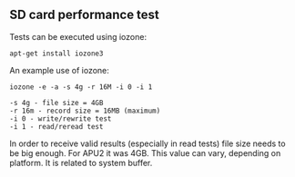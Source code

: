 SD card performance test
-------------------------

Tests can be executed using iozone:

```
apt-get install iozone3
```

An example use of iozone:

```
iozone -e -a -s 4g -r 16M -i 0 -i 1
```

```
-s 4g - file size = 4GB
-r 16m - record size = 16MB (maximum)
-i 0 - write/rewrite test
-i 1 - read/reread test
```

In order to receive valid results (especially in read tests) file size needs to
be big enough. For APU2 it was 4GB. This value can vary, depending on platform.
It is related to system buffer.
